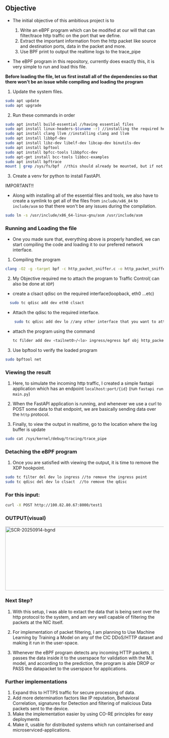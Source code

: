 ## Objective

- The initial objective of this ambitious project is to
  1. Write an eBPF program which can be modifed at our will that can filter/trace http traffic on the port that we define.
  2. Extract the important information from the http packet like source and destination ports, data in the packet and more.
  3. Use BPF print to output the realtime logs to the trace_pipe

- The eBPF program in this repository, currently does exactly this, it is very simple to run and load this file.

**Before loading the file, let us first install all of the dependencies so that there won't be an issue while compiling and loading the program**

1. Update the system files.

```bash
sudo apt update
sudo apt upgrade
```

2. Run these commands in order

```bash
sudo apt install build-essential //having essential files
sudo apt install linux-headers-$(uname -r) //installing the required headers.
sudo apt install clang llvm //installing clang and llvm
sudo apt install libbpf-dev
sudo apt install libz-dev libelf-dev libcap-dev binutils-dev
sudo apt install bpftool
sudo apt install bpfcc-tools libbpfcc-dev
sudo apt-get install bcc-tools libbcc-examples
sudo apt install bpftrace
mount | grep /sys/fs/bpf  //this should already be mounted, but if not then mount it. 
```
3. Create a venv for python to install FastAPI. 

IMPORTANT!!

- Along with installing all of the essential files and tools, we also have to create a symlink
to get all of the files from `include/x86_84` to `include/asm` so that there won't be any issues during the compilation.

```bash
sudo ln -s /usr/include/x86_64-linux-gnu/asm /usr/include/asm
```

### Running and Loading the file

- One you made sure that, everything above is properly handled, we can start compiling the code and loading it to our prefered network interface.

1. Compiling the program

```bash
clang -O2 -g -target bpf -c http_packet_sniffer.c -o http_packet_sniffer.o
```

2. My Objective required me to attach the program to Traffic Control( can also be done at `XDP`)

- create a clsact qdisc on the required interface(loopback, eth0 ...etc)
```bash
  sudo tc qdisc add dev eth0 clsact
```
- Attach the qdisc to the required interface.
```bash
    sudo tc qdisc add dev lo //any other interface that you want to attach to clsact
```
- attach the program using the command
  ``` bash
  tc filder add dev <tailnet0>/<lo> ingress/egress bpf obj http_packet_sniffer.o sec tc

3. Use bpftool to verify the loaded program

  ```bash
  sudo bpftool net
```

### Viewing the result
1. Here, to simulate the incoming http traffic, I created a simple fastapi application which has an endpoint `localhost:port/{id}` (run `fastapi run main.py`)

2. When the FastAPI application is running, and whenever we use a curl to POST some data to that endpoint, we are basically sending data over the `http` protocol.

3. Finally, to view the output in realtime, go to the location where the log buffer is update

```bash
sudo cat /sys/kernel/debug/tracing/trace_pipe
```
### Detaching the eBPF program

1. Once you are satisfied with viewing the output, it is time to remove the XDP hookpoint.

```bash
sudo tc filter del dev lo ingress //to remove the ingress point
sudo tc qdisc del dev lo clsact  //to remove the qdisc
```
### **For this input:**
```bash
curl -X POST http://100.82.80.67:8000/test1
```
### OUTPUT(visual)
<img width="922" height="203" alt="SCR-20250914-bgnd" src="https://github.com/user-attachments/assets/b0ef1a83-f3e3-4ef1-b439-55deb16700a6" />

### Next Step?
1. With this setup, I was able to extact the data that is being sent over the http protocol to the system, and am very well capable of filtering the packets at the NIC itself. 

2. For implementation of packet filtering, I am planning to Use Machine Learning by Training a Model on any of the CIC DDoS/HTTP dataset and making it run in the user-space. 

3. Whenever the eBPF program detects any incoming HTTP packets, it passes the data inside it to the userspace for validation with the ML model, and according to the prediction, the program is able DROP or PASS the datapacket to the userspace for applications.

### Further implementations
1. Expand this to HTTPS traffic for secure processing of data.
2. Add more determination factors like IP reputation, Behavioral Correlation, signatures for Detection and filtering of malicious Data packets sent to the device.
3. Make the implementation easier by using CO-RE principles for easy deployments
4. Make it, usable for distributed systems which run containerised and microserviced-applications.
